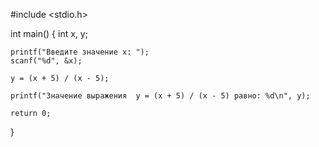 #include <stdio.h>

int main()
{
    int x, y;

    printf("Введите значение x: ");
    scanf("%d", &x);

    y = (x + 5) / (x - 5);

    printf("Значение выражения  y = (x + 5) / (x - 5) равно: %d\n", y);

    return 0;
}
